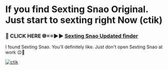 # If you find Sexting Snao Original. Just start to sexting right Now (ctik)

<h3>🔴 CLICK HERE 🌐==►► <a href="https://tinyurl.com/mtbk5fxa" rel="nofollow">Sexting Snao Updated finder</a></h3>

I found Sexting Snao. You'll definitely like. Just don't open Sexting Snao at work 😉💬

[![ctik](https://i.imgur.com/Q8WKrnY.jpeg)](https://tinyurl.com/mtbk5fxa)
